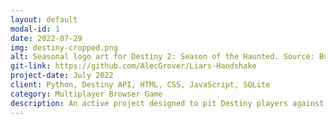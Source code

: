 ```yaml
---
layout: default
modal-id: 1
date: 2022-07-29
img: destiny-cropped.png
alt: Seasonal logo art for Destiny 2: Season of the Haunted. Source: Bungie Press Kit
git-link: https://github.com/AlecGrover/Liars-Handshake
project-date: July 2022
client: Python, Destiny API, HTML, CSS, JavaScript, SQLite
category: Multiplayer Browser Game
description: An active project designed to pit Destiny players against each other in a social deduction game using their actual historical Destiny stats pulled from Bungie\'s Destiny API. Still early in development, but using a Python server and Websockets to handle networking and game communication. More up to date information can be found on the dedicated GitHub page.
---
```

